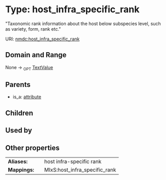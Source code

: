 
# Type: host_infra_specific_rank


"Taxonomic rank information about the host below subspecies level, such as variety, form, rank etc."

URI: [nmdc:host_infra_specific_rank](https://microbiomedata/meta/host_infra_specific_rank)


## Domain and Range

None ->  <sub>OPT</sub> [TextValue](TextValue.md)

## Parents

 *  is_a: [attribute](attribute.md)

## Children


## Used by


## Other properties

|  |  |  |
| --- | --- | --- |
| **Aliases:** | | host infra-specific rank |
| **Mappings:** | | MIxS:host_infra_specific_rank |

